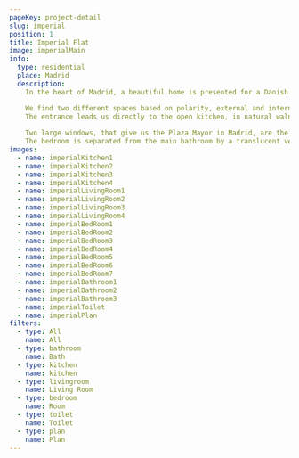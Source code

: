 ```yaml
---
pageKey: project-detail
slug: imperial
position: 1
title: Imperial Flat
image: imperialMain
info:
  type: residential
  place: Madrid
  description: 
    In the heart of Madrid, a beautiful home is presented for a Danish couple who are lovers of design and with a daring taste for color, which is the main element is shown throughout the entire house.

    We find two different spaces based on polarity, external and internal, public and private, common and intimate.
    The entrance leads us directly to the open kitchen, in natural walnut veneer that is combined with a 6 cm thick stone workbench. The open living room integrates the kitchen, respecting the structural features of the house by pillars bare, with a certain rhythm and visual partition of the spaces.
    
    Two large windows, that give us the Plaza Mayor in Madrid, are the main source of natural lighting in the house.
    The bedroom is separated from the main bathroom by a translucent vertical facing that allows for a glimpse and semi-integration of the two environments, generating spaciousness and light.
images:
  - name: imperialKitchen1
  - name: imperialKitchen2
  - name: imperialKitchen3
  - name: imperialKitchen4
  - name: imperialLivingRoom1
  - name: imperialLivingRoom2
  - name: imperialLivingRoom3
  - name: imperialLivingRoom4
  - name: imperialBedRoom1
  - name: imperialBedRoom2
  - name: imperialBedRoom3
  - name: imperialBedRoom4
  - name: imperialBedRoom5
  - name: imperialBedRoom6
  - name: imperialBedRoom7
  - name: imperialBathroom1
  - name: imperialBathroom2
  - name: imperialBathroom3
  - name: imperialToilet
  - name: imperialPlan
filters:
  - type: All
    name: All
  - type: bathroom
    name: Bath
  - type: kitchen
    name: kitchen
  - type: livingroom
    name: Living Room
  - type: bedroom
    name: Room
  - type: toilet
    name: Toilet
  - type: plan
    name: Plan
---
```

